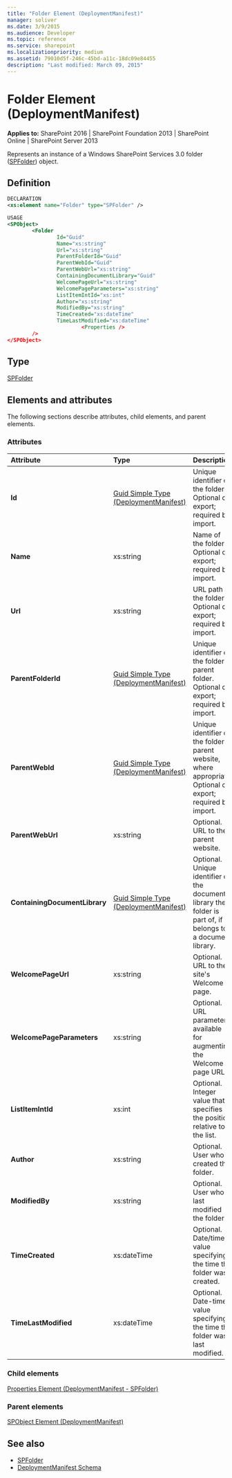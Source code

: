 ```yaml
---
title: "Folder Element (DeploymentManifest)"
manager: soliver
ms.date: 3/9/2015
ms.audience: Developer
ms.topic: reference
ms.service: sharepoint
ms.localizationpriority: medium
ms.assetid: 79010d5f-246c-45bd-a11c-18dc09e84455
description: "Last modified: March 09, 2015"
---
```


# Folder Element (DeploymentManifest)

**Applies to:** SharePoint 2016 | SharePoint Foundation 2013 | SharePoint Online | SharePoint Server 2013 
  
Represents an instance of a Windows SharePoint Services 3.0 folder ([SPFolder](https://msdn.microsoft.com/library/Microsoft.SharePoint.SPFolder.aspx)) object. 

## Definition

```XML
DECLARATION
<xs:element name="Folder" type="SPFolder" />

USAGE
<SPObject>
        <Folder
                Id="Guid"
                Name="xs:string"
                Url="xs:string"
                ParentFolderId="Guid"
                ParentWebId="Guid"
                ParentWebUrl="xs:string"
                ContainingDocumentLibrary="Guid"
                WelcomePageUrl="xs:string"
                WelcomePageParameters="xs:string"
                ListItemIntId="xs:int"
                Author="xs:string"
                ModifiedBy="xs:string"
                TimeCreated="xs:dateTime"
                TimeLastModified="xs:dateTime"
                        <Properties />
        />
</SPObject>

```

## Type

[SPFolder](https://msdn.microsoft.com/library/Microsoft.SharePoint.SPFolder.aspx)
  
## Elements and attributes

The following sections describe attributes, child elements, and parent elements.

### Attributes

|**Attribute**|**Type**|**Description**|
|:-----|:-----|:-----|
|**Id** <br/> |[Guid Simple Type (DeploymentManifest)](guid-simple-type-deploymentmanifest.md) <br/> |Unique identifier of the folder.  <br/> Optional on export; required by import.  <br/> |
|**Name** <br/> |xs:string  <br/> |Name of the folder.  <br/> Optional on export; required by import.  <br/> |
|**Url** <br/> |xs:string  <br/> |URL path to the folder.  <br/> Optional on export; required by import.  <br/> |
|**ParentFolderId** <br/> |[Guid Simple Type (DeploymentManifest)](guid-simple-type-deploymentmanifest.md) <br/> |Unique identifier of the folder's parent folder.  <br/> Optional on export; required by import.  <br/> |
|**ParentWebId** <br/> |[Guid Simple Type (DeploymentManifest)](guid-simple-type-deploymentmanifest.md) <br/> |Unique identifier of the folder's parent website, where appropriate.  <br/> Optional on export; required by import.  <br/> |
|**ParentWebUrl** <br/> |xs:string  <br/> |Optional. URL to the parent website.  <br/> |
|**ContainingDocumentLibrary** <br/> |[Guid Simple Type (DeploymentManifest)](guid-simple-type-deploymentmanifest.md) <br/> |Optional. Unique identifier of the document library the folder is part of, if it belongs to a document library.  <br/> |
|**WelcomePageUrl** <br/> |xs:string  <br/> |Optional. URL to the site's Welcome page.  <br/> |
|**WelcomePageParameters** <br/> |xs:string  <br/> |Optional. URL parameters available for augmenting the Welcome page URL.  <br/> |
|**ListItemIntId** <br/> |xs:int  <br/> |Optional. Integer value that specifies the position relative to the list.  <br/> |
|**Author** <br/> |xs:string  <br/> |Optional. User who created the folder.  <br/> |
|**ModifiedBy** <br/> |xs:string  <br/> |Optional. User who last modified the folder.  <br/> |
|**TimeCreated** <br/> |xs:dateTime  <br/> |Optional. Date/time value specifying the time the folder was created.  <br/> |
|**TimeLastModified** <br/> |xs:dateTime  <br/> |Optional. Date-time value specifying the time the folder was last modified.  <br/> |
   
### Child elements

[Properties Element (DeploymentManifest - SPFolder)](properties-element-deploymentmanifestspfolder.md)
   
### Parent elements

[SPObject Element (DeploymentManifest)](spobject-element-deploymentmanifest.md)
   
## See also

- [SPFolder](https://msdn.microsoft.com/library/Microsoft.SharePoint.SPFolder.aspx)
- [DeploymentManifest Schema](deploymentmanifest-schema.md)

